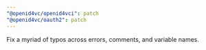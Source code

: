 ```yaml
---
"@openid4vc/openid4vci": patch
"@openid4vc/oauth2": patch
---
```


Fix a myriad of typos across errors, comments, and variable names.
